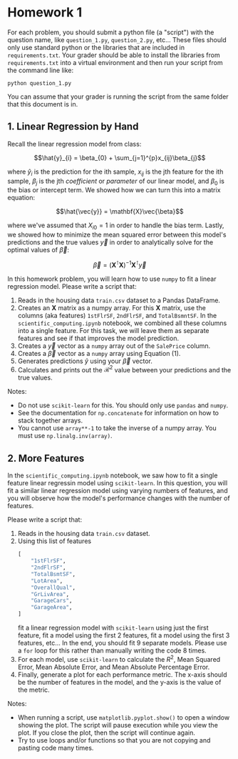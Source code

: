 # Homework 1

For each problem, you should submit a python file (a "script") with the question name, like `question_1.py`, `question_2.py`, etc... These files should only use standard python or the libraries that are included in `requirements.txt`. Your grader should be able to install the libraries from `requirements.txt` into a virtual environment and then run your script from the command line like:

```commandline
python question_1.py
```

You can assume that your grader is running the script from the same folder that this document is in.

## 1. Linear Regression by Hand


Recall the linear regression model from class:

$$\hat{y}_{i} = \beta_{0} + \sum_{j=1}^{p}x_{ij}\beta_{j}$$

where $\hat{y}_{i}$ is the prediction for the ith sample, $x_{ij}$ is the jth feature for the ith sample, $\beta_{j}$ is the jth _coefficient_ or _parameter_ of our linear model, and $\beta_{0}$ is the bias or intercept term. We showed how we can turn this into a matrix equation:

$$\hat{\vec{y}} = \mathbf{X}\vec{\beta}$$

where we've assumed that $X_{i0} = 1$ in order to handle the bias term. Lastly, we showed how to minimize the mean squared error between this model's predictions and the true values $\vec{y}$ in order to analytically solve for the optimal values of $\vec{\beta}$:

$$
\vec{\beta} = \left(\mathbf{X}^{\intercal}\mathbf{X}\right)^{-1}\mathbf{X}^{\intercal}\vec{y} \tag{1}
$$

In this homework problem, you will learn how to use `numpy` to fit a linear regression model. Please write a script that:

1. Reads in the housing data `train.csv` dataset to a Pandas DataFrame.
2. Creates an $\mathbf{X}$ matrix as a numpy array. For this $\mathbf{X}$ matrix, use the columns (aka features) `1stFlrSF`, `2ndFlrSF`, and `TotalBsmntSF`. In the `scientific_computing.ipynb` notebook, we combined all these columns into a single feature. For this task, we will leave them as separate features and see if that improves the model prediction.
3. Creates a $\vec{y}$ vector as a `numpy` array out of the `SalePrice` column.
4. Creates a $\vec{\beta}$ vector as a `numpy` array using Equation (1).
5. Generates predictions $\hat{y}$ using your $\vec{\beta}$ vector.
6. Calculates and prints out the $\mathcal{R}^{2}$ value between your predictions and the true values.

Notes:
- Do not use `scikit-learn` for this. You should only use `pandas` and `numpy`.
- See the documentation for `np.concatenate` for information on how to stack together arrays.
- You cannot use `array**-1` to take the inverse of a numpy array. You must use `np.linalg.inv(array)`.

## 2. More Features 

In the `scientific_computing.ipynb` notebook, we saw how to fit a single feature linear regressin model using `scikit-learn`. In this question, you will fit a similar linear regression model using varying numbers of features, and you will observe how the model's performance changes with the number of features.

Please write a script that:

1. Reads in the housing data `train.csv` dataset.
2. Using this list of features
    ```python
    [
        "1stFlrSF",
        "2ndFlrSF",
        "TotalBsmtSF",
        "LotArea",
        "OverallQual",
        "GrLivArea",
        "GarageCars",
        "GarageArea",
    ]
    ```
    fit a linear regression model with `scikit-learn` using just the first feature, fit a model using the first 2 features, fit a model using the first 3 features, etc... In the end, you should fit 9 separate models. Please use a `for` loop for this rather than manually writing the code 8 times.
3. For each model, use `scikit-learn` to calculate the $R^{2}$, Mean Squared Error, Mean Absolute Error, and Mean Absolute Percentage Error.
4. Finally, generate a plot for each performance metric. The x-axis should be the number of features in the model, and the y-axis is the value of the metric.

Notes:
- When running a script, use `matplotlib.pyplot.show()` to open a window showing the plot. The script will pause execution while you view the plot. If you close the plot, then the script will continue again.
- Try to use loops and/or functions so that you are not copying and pasting code many times.
